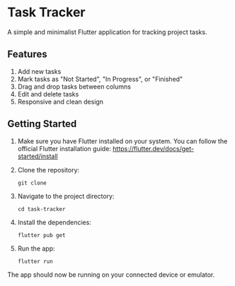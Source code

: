 # Task Tracker

A simple and minimalist Flutter application for tracking project tasks.

## Features

1. Add new tasks
2. Mark tasks as "Not Started", "In Progress", or "Finished"
3. Drag and drop tasks between columns
4. Edit and delete tasks
5. Responsive and clean design

## Getting Started

1. Make sure you have Flutter installed on your system. You can follow the official Flutter installation guide: https://flutter.dev/docs/get-started/install

2. Clone the repository:
   ```
   git clone 
   ```

3. Navigate to the project directory:
   ```
   cd task-tracker
   ```

4. Install the dependencies:
   ```
   flutter pub get
   ```

5. Run the app:
   ```
   flutter run
   ```

The app should now be running on your connected device or emulator.